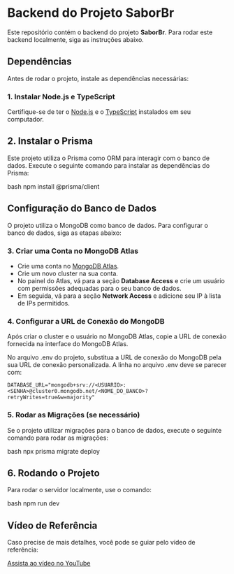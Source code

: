 # Backend do Projeto SaborBr

Este repositório contém o backend do projeto **SaborBr**. Para rodar este backend localmente, siga as instruções abaixo.

## Dependências

Antes de rodar o projeto, instale as dependências necessárias:

### 1. Instalar Node.js e TypeScript

Certifique-se de ter o [Node.js](https://nodejs.org/) e o [TypeScript](https://www.typescriptlang.org/) instalados em seu computador.

## 2. Instalar o Prisma

Este projeto utiliza o Prisma como ORM para interagir com o banco de dados. Execute o seguinte comando para instalar as dependências do Prisma:

bash
npm install @prisma/client

## Configuração do Banco de Dados

O projeto utiliza o MongoDB como banco de dados. Para configurar o banco de dados, siga as etapas abaixo:

### 3. Criar uma Conta no MongoDB Atlas

- Crie uma conta no [MongoDB Atlas](https://www.mongodb.com/cloud/atlas).
- Crie um novo cluster na sua conta.
- No painel do Atlas, vá para a seção **Database Access** e crie um usuário com permissões adequadas para o seu banco de dados.
- Em seguida, vá para a seção **Network Access** e adicione seu IP à lista de IPs permitidos.

### 4. Configurar a URL de Conexão do MongoDB

Após criar o cluster e o usuário no MongoDB Atlas, copie a URL de conexão fornecida na interface do MongoDB Atlas.

No arquivo .env do projeto, substitua a URL de conexão do MongoDB pela sua URL de conexão personalizada. A linha no arquivo .env deve se parecer com:

````env
DATABASE_URL="mongodb+srv://<USUARIO>:<SENHA>@cluster0.mongodb.net/<NOME_DO_BANCO>?retryWrites=true&w=majority"
`````

### 5. Rodar as Migrações (se necessário)

Se o projeto utilizar migrações para o banco de dados, execute o seguinte comando para rodar as migrações:

bash
npx prisma migrate deploy


## 6. Rodando o Projeto

Para rodar o servidor localmente, use o comando:

bash
npm run dev


## Vídeo de Referência

Caso precise de mais detalhes, você pode se guiar pelo vídeo de referência:

[Assista ao vídeo no YouTube](https://www.youtube.com/watch?v=XuTfN_84rcU&t=337s)
